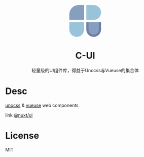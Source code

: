 <p align="center">
<img src="./public/logo.svg" style="width:100px;" />
<h1 align="center">C-UI</h1>
<p align="center">轻量级的UI组件库，得益于Unocss与Vueuse的集合体</p>
</p>

# Desc

[unocss](https://github.com/unocss/unocss) & [vueuse](https://github.com/vueuse/vueuse) web components

link [@nuxt/ui](https://github.com/nuxt/ui)

# License

MIT
